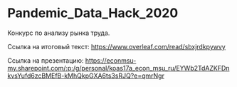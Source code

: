 # Pandemic_Data_Hack_2020

Конкурс по анализу рынка труда.

Ссылка на итоговый текст: https://www.overleaf.com/read/sbxjrdkpywvy

Ссылка на презентацию: https://econmsu-my.sharepoint.com/:p:/g/personal/koas17a_econ_msu_ru/EYWb2TdAZKFDnkvsYufd6zcBMEfB-kMhQkpGXA6ts3sRJQ?e=qmrNgr 
